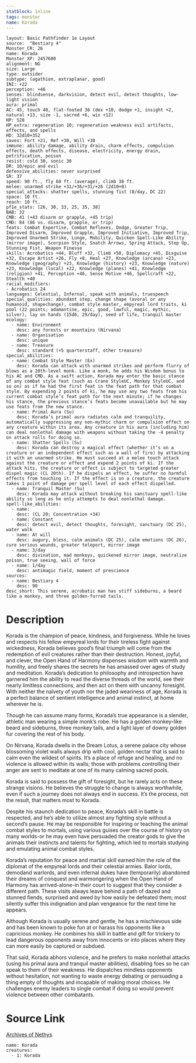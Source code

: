 ```yaml
---
statblock: inline
tags: monster
name: Korada
---
```

```statblock
layout: Basic Pathfinder 1e Layout
source:  "Bestiary 4"
Monster_CR: 26
name: Korada
Monster_XP: 2457600
alignment: NG
size: Large
type: outsider
subtype: (agathion, extraplanar, good)
INI: +22
perception: +46
senses: blindsense, darkvision, detect evil, detect thoughts, low-light vision
aura: primal
AC: 45, touch 40, flat-footed 36 (dex +10, dodge +1, insight +2, natural +13, size -1, sacred +6, wis +12)
HP: 528
HP_extra: regeneration 10; regeneration weakness evil artifacts, effects, and spells
HD: 32d10+352
saves: Fort +21, Ref +30, Will +30
immune: ability damage, ability drain, charm effects, compulsion effects, death effects, disease, electricity, energy drain, petrification, poison
resist: cold 30, sonic 30
DR: 10/epic and evil
defensive_abilities: never surprised
SR: 37
speed: 90 ft., fly 60 ft. (average), climb 30 ft.
melee: unarmed strike +31/+36/+31/+26 (2d10+8)
special_attacks: shatter spells, stunning fist (8/day, DC 22)
space: 10 ft.
reach: 10 ft.
pf1e_stats: [26, 30, 33, 25, 35, 38]
BAB: 32
CMB: 41 (+43 disarm or grapple, +45 trip)
CMD: 84 (86 vs. disarm, grapple, or trip)
feats: Combat Expertise, Combat Reflexes, Dodge, Greater Trip, Improved Disarm, Improved Grapple, Improved Initiative, Improved Trip, Improved Unarmed Strike, Lunge, Mobility, Quicken Spell-Like Ability (mirror image), Scorpion Style, Snatch Arrows, Spring Attack, Step Up, Stunning Fist, Weapon Finesse
skills: Acrobatics +44, Bluff +32, Climb +50, Diplomacy +45, Disguise +32, Escape Artist +26, Fly +8, Heal +27, Knowledge (arcana) +23, Knowledge (geography) +23, Knowledge (history) +23, Knowledge (nature) +23, Knowledge (local) +22, Knowledge (planes) +41, Knowledge (religion) +41, Perception +46, Sense Motive +46, Spellcraft +22, Stealth +40
racial_modifiers:
- Acrobatics 24
languages: Celestial, Infernal, speak with animals, truespeech
special_qualities: abundant step, change shape (avoral or any humanoid, shapechange), combat style master, empyreal lord traits, ki pool (22 points; adamantine, epic, good, lawful, magic, mythic, silver), lay on hands (15d6, 29/day), seed of life, tranquil master
ecology:
  - name: Environment
    desc: any forests or mountains (Nirvana)
  - name: Organisation
    desc: unique
  - name: Treasure
    desc: standard (+5 quarterstaff, other treasure)
special_abilities:
  - name: Combat Style Master (Ex)
    desc: Korada can attack with unarmed strikes and perform flurry of blows as a 20th-level monk. Like a monk, he adds his Wisdom bonus to his AC and CMD. As a swift action, Korada may enter the basic stance of any combat style feat (such as Crane StyleUC, Monkey StyleUC, and so on) as if he had the first feat in the feat path for that combat style. By expending 2 points of ki, he may use any two feats from his current combat style’s feat path for the next minute; if he changes his stance, the previous stance’s feats become unavailable but he may use feats from the new stance.
  - name: Primal Aura (Su)
    desc: Korada’s primal aura radiates calm and tranquility, automatically suppressing any non-mythic charm or compulsion effect on any creature within its area. Any creature in his aura (including him) can deal nonlethal damage with weapons without taking the -4 penalty on attack rolls for doing so.
  - name: Shatter Spells (Su)
    desc: Korada can destroy a magical effect (whether it’s on a creature or an independent effect such as a wall of fire) by attacking it with an unarmed strike. He must succeed at a melee touch attack against the creature or effect and expend 2 points of ki. If the attack hits, the creature or effect is subject to targeted greater dispel magic (CL 20th). If he dispels an effect, he suffer no harmful effects from touching it. If the effect is on a creature, the creature takes 1 point of damage per spell level of each effect dispelled.
  - name: Tranquil Master (Su)
    desc: Korada may attack without breaking his sanctuary spell-like ability so long as he only attempts to deal nonlethal damage.
spell-like_abilities:
  - name:
    desc: (CL 20; Concentration +34)
  - name: Constant
    desc: detect evil, detect thoughts, foresight, sanctuary (DC 25), water walk
  - name: At will
    desc: augury, bless, calm animals (DC 25), calm emotions (DC 26), cure serious wounds, greater teleport, mirror image
  - name: 3/day
    desc: divination, mad monkeys, quickened mirror image, neutralize poison, true seeing, wall of force
  - name: 1/day
    desc: antimagic field, moment of prescience
sources:
  - name: Bestiary 4
    desc: 90
desc_short: This serene, acrobatic man has stiff sideburns, a beard like a monkey, and three golden-furred tails.
```
# Description
Korada is the champion of peace, kindness, and forgiveness. While he loves and respects his fellow empyreal lords for their tireless fight against wickedness, Korada believes good’s final triumph will come from the redemption of evil creatures rather than their destruction. Honest, joyful, and clever, the Open Hand of Harmony dispenses wisdom with warmth and humility, and freely shares the secrets he has amassed over ages of study and meditation. Korada’s dedication to philosophy and introspection have garnered him the ability to read the diverse threads of the world, see their nearly limitless connections, and then act on them with uncanny foresight. With neither the naïvety of youth nor the jaded weariness of age, Korada is a perfect balance of sentient intelligence and animal instinct, at home wherever he is.

Though he can assume many forms, Korada’s true appearance is a slender, athletic man wearing a simple monk’s robe. He has a golden monkey-like beard and sideburns, three monkey tails, and a light layer of downy golden fur covering the rest of his body.

On Nirvana, Korada dwells in the Dream Lotus, a serene palace city whose blossoming violet walls always drip with cool, golden nectar that is said to calm even the wildest of spirits. It’s a place of refuge and healing, and no violence is allowed within its walls; those with problems controlling their anger are sent to meditate at one of its many calming sacred pools.

Korada is said to possess the gift of foresight, but he rarely acts on these strange visions. He believes the struggle to change is always worthwhile, even if such a journey does not always end in success. It’s the process, not the result, that matters most to Korada.

Despite his staunch dedication to peace, Korada’s skill in battle is respected, and he’s able to utilize almost any fighting style without a second’s pause. He may be responsible for inspiring or teaching the animal combat styles to mortals, using various guises over the course of history on many worlds-or he may even have persuaded the creator gods to give the animals their instincts and talents for fighting, which led to mortals studying and emulating animal combat styles.

Korada’s reputation for peace and martial skill earned him the role of the diplomat of the empyreal lords and their celestial armies. Balor lords, demodand warlords, and even infernal dukes have (temporarily) abandoned their dreams of conquest and warmongering when the Open Hand of Harmony has arrived-alone-in their court to suggest that they consider a different path. These visits always leave behind a path of dazed and stunned fiends, surprised and awed by how easily he defeated them; most silently suffer this indignation and plan vengeance for the next time he appears.

Although Korada is usually serene and gentle, he has a mischievous side and has been known to poke fun at or harass his opponents like a capricious monkey. He combines his skill in battle and gift for trickery to lead dangerous opponents away from innocents or into places where they can more easily be captured or subdued.

That said, Korada abhors violence, and he prefers to make nonlethal attacks (using his primal aura and tranquil master abilities), disabling foes so he can speak to them of their weakness. He dispatches mindless opponents without hesitation, not wanting to waste energy debating or persuading a thing empty of thoughts and incapable of making moral choices. He challenges enemy leaders to single combat if doing so would prevent violence between other combatants.
# Source Link
[Archives of Nethys](https://aonprd.com/MonsterDisplay.aspx?ItemName=Korada)
```encounter-table
name: Korada
creatures:
  - 1: Korada
```
